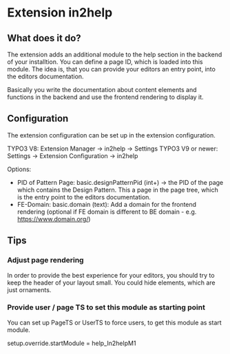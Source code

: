 # Extension in2help

## What does it do?

The extension adds an additional module to the help section in the backend of
your installtion. You can define a page ID, which is loaded into this module.
The idea is, that you can provide your editors an entry point, into the 
editors documentation. 

Basically you write the documentation about content elements and functions in
the backend and use the frontend rendering to display it.

## Configuration

The extension configuration can be set up in the extension configuration.

TYPO3 V8: Extension Manager -> in2help -> Settings
TYPO3 V9 or newer: Settings -> Extension Configuration -> in2help

Options:
* PID of Pattern Page: basic.designPatternPid (int+) -> the PID of the page which 
contains the Design Pattern. This a page in the page tree, which is the entry
point to the editors documentation.
* FE-Domain: basic.domain (text): Add a domain for the frontend rendering
(optional if FE domain is different to BE domain - e.g. https://www.domain.org/)

## Tips

### Adjust page rendering

In order to provide the best experience for your editors, you should try to keep
the header of your layout small. You could hide elements, which are just
ornaments.

### Provide user / page TS to set this module as starting point

You can set up PageTS or UserTS to force users, to get this module as start 
module.

setup.override.startModule = help_In2helpM1
